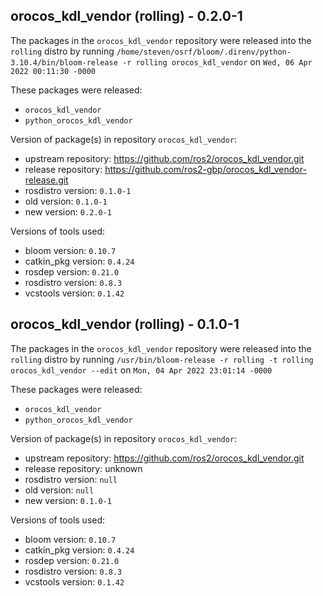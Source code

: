 ## orocos_kdl_vendor (rolling) - 0.2.0-1

The packages in the `orocos_kdl_vendor` repository were released into the `rolling` distro by running `/home/steven/osrf/bloom/.direnv/python-3.10.4/bin/bloom-release -r rolling orocos_kdl_vendor` on `Wed, 06 Apr 2022 00:11:30 -0000`

These packages were released:
- `orocos_kdl_vendor`
- `python_orocos_kdl_vendor`

Version of package(s) in repository `orocos_kdl_vendor`:

- upstream repository: https://github.com/ros2/orocos_kdl_vendor.git
- release repository: https://github.com/ros2-gbp/orocos_kdl_vendor-release.git
- rosdistro version: `0.1.0-1`
- old version: `0.1.0-1`
- new version: `0.2.0-1`

Versions of tools used:

- bloom version: `0.10.7`
- catkin_pkg version: `0.4.24`
- rosdep version: `0.21.0`
- rosdistro version: `0.8.3`
- vcstools version: `0.1.42`


## orocos_kdl_vendor (rolling) - 0.1.0-1

The packages in the `orocos_kdl_vendor` repository were released into the `rolling` distro by running `/usr/bin/bloom-release -r rolling -t rolling orocos_kdl_vendor --edit` on `Mon, 04 Apr 2022 23:01:14 -0000`

These packages were released:
- `orocos_kdl_vendor`
- `python_orocos_kdl_vendor`

Version of package(s) in repository `orocos_kdl_vendor`:

- upstream repository: https://github.com/ros2/orocos_kdl_vendor.git
- release repository: unknown
- rosdistro version: `null`
- old version: `null`
- new version: `0.1.0-1`

Versions of tools used:

- bloom version: `0.10.7`
- catkin_pkg version: `0.4.24`
- rosdep version: `0.21.0`
- rosdistro version: `0.8.3`
- vcstools version: `0.1.42`


